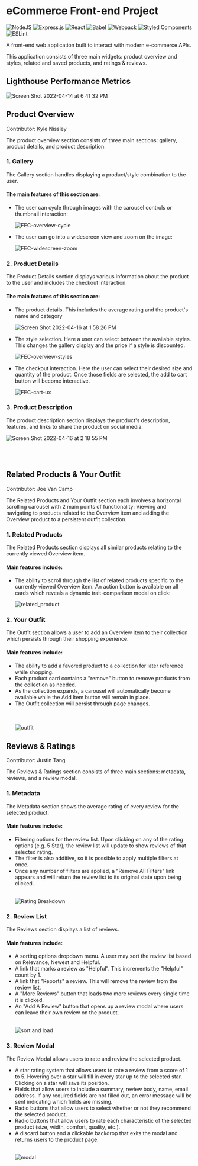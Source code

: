 # eCommerce Front-end Project

![NodeJS](https://img.shields.io/badge/node.js-6DA55F?style=for-the-badge&logo=node.js&logoColor=white)
![Express.js](https://img.shields.io/badge/express.js-%23404d59.svg?style=for-the-badge&logo=express&logoColor=%2361DAFB)
![React](https://img.shields.io/badge/react-%2320232a.svg?style=for-the-badge&logo=react&logoColor=%2361DAFB)
![Babel](https://img.shields.io/badge/Babel-F9DC3e?style=for-the-badge&logo=babel&logoColor=black)
![Webpack](https://img.shields.io/badge/webpack-%238DD6F9.svg?style=for-the-badge&logo=webpack&logoColor=black)
![Styled Components](https://img.shields.io/badge/styled--components-DB7093?style=for-the-badge&logo=styled-components&logoColor=white)
![ESLint](https://img.shields.io/badge/ESLint-4B3263?style=for-the-badge&logo=eslint&logoColor=white)

<p>A front-end web application built to interact with modern e-commerce APIs.</p>
<p>This application consists of three main widgets: product overview and styles, related and saved products, and ratings & reviews.</p>

<h2>Lighthouse Performance Metrics</h2>

![Screen Shot 2022-04-14 at 6 41 32 PM](https://user-images.githubusercontent.com/97769405/168492294-2cf2e721-1d71-4431-a4bd-4ada7e9b8f24.png)


<h2>Product Overview</h2>
<p>Contributor: Kyle Nissley</p>
The product overview section consists of three main sections: gallery, product details, and product description.
<h3>1. Gallery</h3>
<p>The Gallery section handles displaying a product/style combination to the user.</p>

<h4>The main features of this section are:</h4>
<ul>
  <li>
      <span>The user can cycle through images with the carousel controls or thumbnail interaction:</span>
    
![FEC-overview-cycle](https://user-images.githubusercontent.com/79770577/163687479-d559f509-7e3b-42a3-a960-e5c20fc6bc54.gif)

    
  </li>

  <li>
    <span>The user can go into a widescreen view and zoom on the image:</span>
    
![FEC-widescreen-zoom](https://user-images.githubusercontent.com/79770577/163687809-e2a8aa54-706f-40f8-95ce-08c3129e034c.gif)

  </li>
</ul>


<h3>2. Product Details</h3>
<p>The Product Details section displays various information about the product to the user and includes the checkout interaction.</p>

<h4>The main features of this section are:</h4>
<ul>
  <li>
    <span>The product details. This includes the average rating and the product's name and category</span>
    
![Screen Shot 2022-04-16 at 1 58 26 PM](https://user-images.githubusercontent.com/79770577/163688024-02f4e581-b00b-4b12-88d9-3503fec477bd.png)    
  </li>
  <li>
    <span>The style selection. Here a user can select between the available styles. This changes the gallery display and the price if a style is discounted.</span>
    
![FEC-overview-styles](https://user-images.githubusercontent.com/79770577/163688410-ddc32106-3f75-4fa0-a7e1-39005282023f.gif)

    
    
  </li>
  <li>
    <span>The checkout interaction. Here the user can select their desired size and quantity of the product. Once those fields are selected, the add to cart button will become interactive.</span>
    
    
![FEC-cart-ux](https://user-images.githubusercontent.com/79770577/163688498-67174eca-b3f7-455a-aaf2-7a8c7e85dc43.gif)

    
    
  </li>
</ul>

<h3>3. Product Description</h3>
<p>The product description section displays the product's description, features, and links to share the product on social media.</p>


![Screen Shot 2022-04-16 at 2 18 55 PM](https://user-images.githubusercontent.com/79770577/163688556-075672dc-d54e-44e1-b98e-f562d7bfe8b9.png)


<br/><br/>

<h2>Related Products & Your Outfit</h2>
<p>Contributor: Joe Van Camp</p>
The Related Products and Your Outfit section each involves a horizontal scrolling carousel with 2 main points of functionality: Viewing and navigating to products related to the Overview item and adding the Overview product to a persistent outfit collection. 
<h3>1. Related Products</h3>
<p>The Related Products section displays all similar products relating to the currently viewed Overview item.</p>

<h4>Main features include:</h4>
<ul>
  <li>
     <span>The ability to scroll through the list of related products specific to the currently viewed Overview item. An action button is available on all cards which reveals a dynamic trait-comparison modal on click:</span>
    
![related_product](https://user-images.githubusercontent.com/70232572/163691147-6445bacb-e230-4a3f-a008-0a9b8a848a7a.gif)

  </li>
</ul>

<h3>2. Your Outfit</h3>
<p> The Outfit section allows a user to add an Overview item to their collection which persists through their shopping experience.</p>

<h4>Main features include:</h4>
<ul>
     <li>The ability to add a favored product to a collection for later reference while shopping. </li>
     <li> Each product card contains a "remove" button to remove products from the collection as needed.</li>
     <li>As the collection expands, a carousel will automatically become available while the Add Item button will remain in place.</li>
     <li>The Outfit collection will persist through page changes.</li>
<br/><br/>

![outfit](https://user-images.githubusercontent.com/70232572/163691565-51cacfdd-bb6e-424c-99c6-9400e02774b1.gif)

</ul>

<h2>Reviews & Ratings</h2>
<p>Contributor: Justin Tang</p>
The Reviews & Ratings section consists of three main sections: metadata, reviews, and a review modal.
<h3>1. Metadata</h3>
<p>The Metadata section shows the average rating of every review for the selected product.</p>

<h4>Main features include:</h4>
<ul>
      <li>Filtering options for the review list. Upon clicking on any of the rating options (e.g. 5 Star), the review list will update to show reviews of that selected rating.</li>
  <li>The filter is also additive, so it is possible to apply multiple filters at once.</li>
<li>Once any number of filters are applied, a "Remove All Filters" link appears and will return the review list to its original state upon being clicked.</li>
    
<br/>
  
![Rating Breakdown](https://user-images.githubusercontent.com/97769405/163753428-ddddb531-5554-4fe6-899b-57f9f68d0bab.gif)

</ul>

<h3>2. Review List</h3>
<p>The Reviews section displays a list of reviews.</p>

<h4>Main features include:</h4>
<ul>
  <li>
    A sorting options dropdown menu. A user may sort the review list based on Relevance, Newest and Helpful.
  </li>
  
  <li>
    A link that marks a review as "Helpful". This increments the "Helpful" count by 1.
  </li>
  
  <li>
    A link that "Reports" a review. This will remove the review from the review list.
  </li>
  
  <li>
    A "More Reviews" button that loads two more reviews every single time it is clicked.
  </li>
  
  <li>
    An "Add A Review" button that opens up a review modal where users can leave their own review on the product.
  </li>
  
  <br/>
  
![sort and load](https://user-images.githubusercontent.com/97769405/163753750-37643a1e-473d-4c05-bbc2-555fe4a1770b.gif)
</ul>




<h3>3. Review Modal</h3>
<p>The Review Modal allows users to rate and review the selected product.</p>


<ul>
  <li>
   A star rating system that allows users to rate a review from a score of 1 to 5. Hovering over a star will fill in every star up to the selected star. Clicking on a star will save its position.
  </li>
  
  <li>
   Fields that allow users to include a summary, review body, name, email address. If any required fields are not filled out, an error message will be sent indicating which fields are missing.
  </li>
  
  <li>
    Radio buttons that allow users to select whether or not they recommend the selected product.
  </li>
  
  <li>
    Radio buttons that allow users to rate each characteristic of the selected product (size, width, comfort, quality, etc.).
  </li>
  
  <li>
    A discard button and a clickable backdrop that exits the modal and returns users to the product page.
  </li>
  <br/>

![modal](https://user-images.githubusercontent.com/97769405/163753974-3f0c65bb-3ecf-451b-9226-04f58638e9dd.gif)
  
</ul>

<br/><br/>
